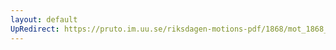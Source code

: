 ```yaml
---
layout: default
UpRedirect: https://pruto.im.uu.se/riksdagen-motions-pdf/1868/mot_1868__ak__109/mot_1868__ak__109-003.pdf
---
```

